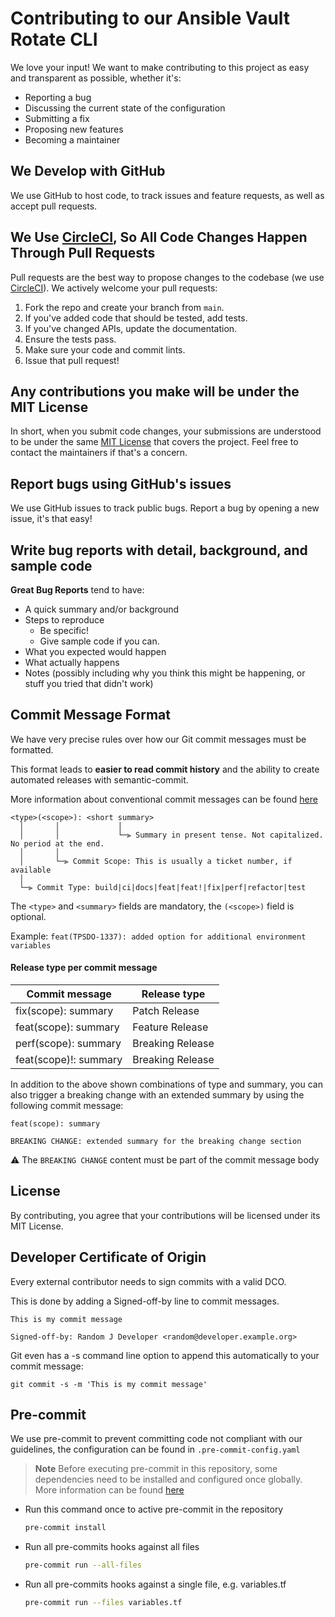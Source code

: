 # Contributing to our Ansible Vault Rotate CLI
We love your input! We want to make contributing to this project as easy and transparent as possible, whether it's:

- Reporting a bug
- Discussing the current state of the configuration
- Submitting a fix
- Proposing new features
- Becoming a maintainer

## We Develop with GitHub
We use GitHub to host code, to track issues and feature requests, as well as accept pull requests.

## We Use [CircleCI](https://circleci.com/product/), So All Code Changes Happen Through Pull Requests
Pull requests are the best way to propose changes to the codebase (we use [CircleCI](https://circleci.com/product/)). We actively welcome your pull requests:

1. Fork the repo and create your branch from `main`.
2. If you've added code that should be tested, add tests.
3. If you've changed APIs, update the documentation.
4. Ensure the tests pass.
5. Make sure your code and commit lints.
6. Issue that pull request!

## Any contributions you make will be under the MIT License
In short, when you submit code changes, your submissions are understood to be under the same [MIT License](https://opensource.org/licenses/MIT) that covers the project. Feel free to contact the maintainers if that's a concern.

## Report bugs using GitHub's issues
We use GitHub issues to track public bugs. Report a bug by opening a new issue, it's that easy!

## Write bug reports with detail, background, and sample code

**Great Bug Reports** tend to have:

- A quick summary and/or background
- Steps to reproduce
    - Be specific!
    - Give sample code if you can.
- What you expected would happen
- What actually happens
- Notes (possibly including why you think this might be happening, or stuff you tried that didn't work)

## Commit Message Format

We have very precise rules over how our Git commit messages must be formatted.

This format leads to **easier to read commit history** and the ability to create automated releases with semantic-commit.

More information about conventional commit messages can be found [here](https://www.conventionalcommits.org/en/v1.0.0/#summary)

```text
<type>(<scope>): <short summary>
  │       │             │
  │       │             └─⫸ Summary in present tense. Not capitalized. No period at the end.
  │       │
  │       └─⫸ Commit Scope: This is usually a ticket number, if available
  │
  └─⫸ Commit Type: build|ci|docs|feat|feat!|fix|perf|refactor|test
```

The `<type>` and `<summary>` fields are mandatory, the `(<scope>)` field is optional.

Example: `feat(TPSDO-1337): added option for additional environment variables`

#### Release type per commit message

| Commit message           | Release type     |
|--------------------------|------------------|
| fix(scope): summary      | Patch Release    |
| feat(scope): summary     | Feature Release  |
| perf(scope): summary     | Breaking Release |
| feat(scope)!: summary    | Breaking Release |

In addition to the above shown combinations of type and summary, you can also trigger a breaking change with an extended summary by using the following commit message:

```text
feat(scope): summary

BREAKING CHANGE: extended summary for the breaking change section
```

:warning: The `BREAKING CHANGE` content must be part of the commit message body


## License
By contributing, you agree that your contributions will be licensed under its MIT License.

## Developer Certificate of Origin
Every external contributor needs to sign commits with a valid DCO.

This is done by adding a Signed-off-by line to commit messages.

```
This is my commit message

Signed-off-by: Random J Developer <random@developer.example.org>
```

Git even has a -s command line option to append this automatically to your commit message:

```
git commit -s -m 'This is my commit message'
```

## Pre-commit

We use pre-commit to prevent committing code not compliant with our guidelines, the configuration can be found in `.pre-commit-config.yaml`

> **Note**
> Before executing pre-commit in this repository, some dependencies need to be installed and configured once globally. More information can be found [here](https://github.com/trustedshops/aws-toolbox/blob/master/docs/docs/setting-up-pre-commit.md)

- Run this command once to active pre-commit in the repository

    ```bash
    pre-commit install
    ```

- Run all pre-commits hooks against all files

    ```bash
    pre-commit run --all-files
    ```

- Run all pre-commits hooks against a single file, e.g. variables.tf

    ```bash
    pre-commit run --files variables.tf
    ```
